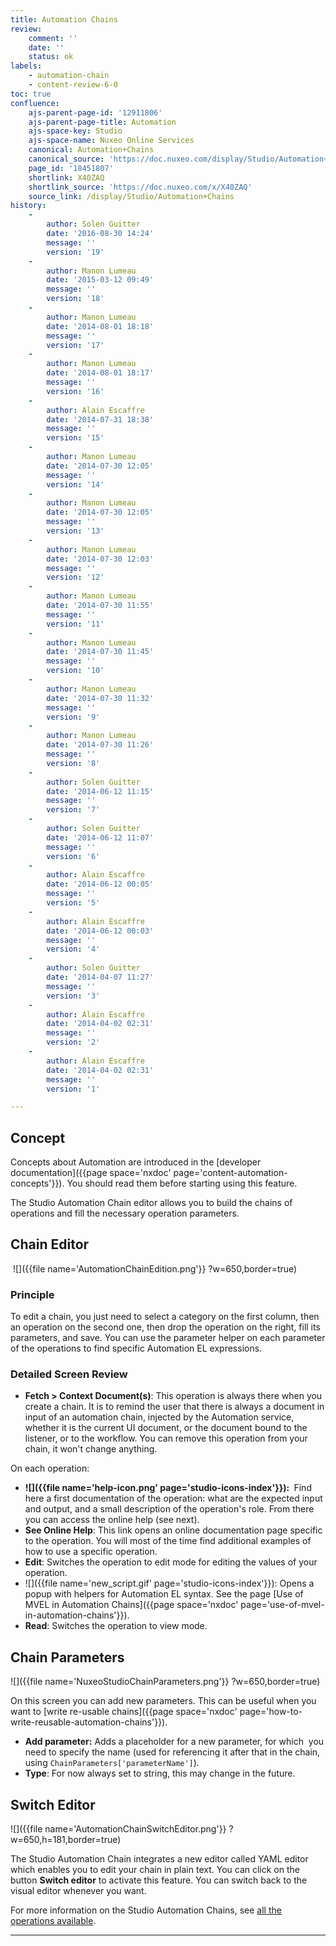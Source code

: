 ```yaml
---
title: Automation Chains
review:
    comment: ''
    date: ''
    status: ok
labels:
    - automation-chain
    - content-review-6-0
toc: true
confluence:
    ajs-parent-page-id: '12911806'
    ajs-parent-page-title: Automation
    ajs-space-key: Studio
    ajs-space-name: Nuxeo Online Services
    canonical: Automation+Chains
    canonical_source: 'https://doc.nuxeo.com/display/Studio/Automation+Chains'
    page_id: '18451807'
    shortlink: X40ZAQ
    shortlink_source: 'https://doc.nuxeo.com/x/X40ZAQ'
    source_link: /display/Studio/Automation+Chains
history:
    - 
        author: Solen Guitter
        date: '2016-08-30 14:24'
        message: ''
        version: '19'
    - 
        author: Manon Lumeau
        date: '2015-03-12 09:49'
        message: ''
        version: '18'
    - 
        author: Manon Lumeau
        date: '2014-08-01 18:18'
        message: ''
        version: '17'
    - 
        author: Manon Lumeau
        date: '2014-08-01 18:17'
        message: ''
        version: '16'
    - 
        author: Alain Escaffre
        date: '2014-07-31 18:38'
        message: ''
        version: '15'
    - 
        author: Manon Lumeau
        date: '2014-07-30 12:05'
        message: ''
        version: '14'
    - 
        author: Manon Lumeau
        date: '2014-07-30 12:05'
        message: ''
        version: '13'
    - 
        author: Manon Lumeau
        date: '2014-07-30 12:03'
        message: ''
        version: '12'
    - 
        author: Manon Lumeau
        date: '2014-07-30 11:55'
        message: ''
        version: '11'
    - 
        author: Manon Lumeau
        date: '2014-07-30 11:45'
        message: ''
        version: '10'
    - 
        author: Manon Lumeau
        date: '2014-07-30 11:32'
        message: ''
        version: '9'
    - 
        author: Manon Lumeau
        date: '2014-07-30 11:26'
        message: ''
        version: '8'
    - 
        author: Solen Guitter
        date: '2014-06-12 11:15'
        message: ''
        version: '7'
    - 
        author: Solen Guitter
        date: '2014-06-12 11:07'
        message: ''
        version: '6'
    - 
        author: Alain Escaffre
        date: '2014-06-12 00:05'
        message: ''
        version: '5'
    - 
        author: Alain Escaffre
        date: '2014-06-12 00:03'
        message: ''
        version: '4'
    - 
        author: Solen Guitter
        date: '2014-04-07 11:27'
        message: ''
        version: '3'
    - 
        author: Alain Escaffre
        date: '2014-04-02 02:31'
        message: ''
        version: '2'
    - 
        author: Alain Escaffre
        date: '2014-04-02 02:31'
        message: ''
        version: '1'

---
```

## Concept

Concepts about Automation are introduced in the&nbsp;[developer documentation]({{page space='nxdoc' page='content-automation-concepts'}}). You should read them before starting using this feature.

The Studio Automation Chain editor allows you to build the chains of operations and fill the necessary operation parameters.

## Chain Editor

&nbsp;![]({{file name='AutomationChainEdition.png'}} ?w=650,border=true)&nbsp;

### Principle

To edit a chain, you just need to select a category on the first column, then an operation on the second one, then drop the operation on the right, fill its parameters, and save. You can use the parameter helper on each parameter of the operations to find specific Automation EL expressions.

### Detailed Screen Review

*   **Fetch > Context Document(s)**: This operation is always there when you create a chain. It is to remind the user that there is always a document in input of an automation chain, injected by the Automation service, whether it is the current UI document, or the document bound to the listener, or to the workflow. You can remove this operation from your chain, it won't change anything.

On each operation:

*   **![]({{file name='help-icon.png' page='studio-icons-index'}}):&nbsp;** Find here a first documentation of the operation: what are the expected input and output, and a small description of the operation's role. From there you can access the online help (see next).
*   **See Online Help**: This link opens an online documentation page specific to the operation. You will most of the time find additional examples of how to use a specific operation.
*   **Edit**: Switches the operation to edit mode for editing the values of your operation.
*   ![]({{file name='new_script.gif' page='studio-icons-index'}}): Opens a popup with helpers for Automation EL syntax. See the page [Use of MVEL in Automation Chains]({{page space='nxdoc' page='use-of-mvel-in-automation-chains'}}).
*   **Read**: Switches the operation to view mode.

## Chain Parameters

![]({{file name='NuxeoStudioChainParameters.png'}} ?w=650,border=true)

On this screen you can add new parameters. This can be useful when you want to [write re-usable chains]({{page space='nxdoc' page='how-to-write-reusable-automation-chains'}}).

*   **Add parameter:** Adds a placeholder for a new parameter, for which &nbsp;you need to specify the name (used for referencing it after that in the chain, using&nbsp;`ChainParameters['parameterName']`).
*   **Type**: For now always set to string, this may change in the future.

## Switch Editor

![]({{file name='AutomationChainSwitchEditor.png'}} ?w=650,h=181,border=true)

The Studio Automation Chain integrates a new editor called YAML editor which&nbsp;enables you to edit your chain in plain text. You can click on the button **Switch editor** to activate this feature. You can switch back to the visual editor whenever you want.

For more information on&nbsp;the Studio Automation Chains, see [all the operations available](http://explorer.nuxeo.org/nuxeo/site/distribution/Nuxeo%20Platform-5.9.4/listOperations).&nbsp;

* * *